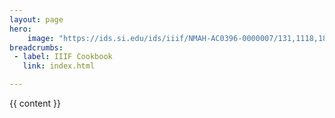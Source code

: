 ```yaml
---
layout: page
hero:
    image: "https://ids.si.edu/ids/iiif/NMAH-AC0396-0000007/131,1118,1840,1011/1500,/0/default.jpg"
breadcrumbs:
 - label: IIIF Cookbook
   link: index.html

---
```

<link rel='stylesheet' href="{{ site.cookbook_url | absolute_url }}/css/style.css"/>
<link rel='stylesheet' href="{{ site.cookbook_url | absolute_url }}/css/prism.css"/>

{{ content }}

<script src='{{ site.cookbook_url | absolute_url }}/js/prism.js'></script>
<script>
    Prism.plugins.customClass.map({
        number: 'prism-number'
    });
</script>
